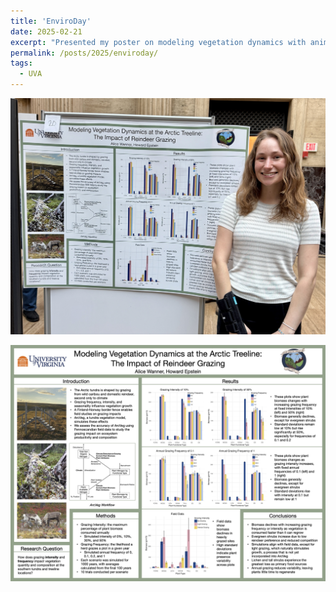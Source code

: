 ```yaml
---
title: 'EnviroDay'
date: 2025-02-21
excerpt: "Presented my poster on modeling vegetation dynamics with animal grazing at UVA's EnviroDay, where it won second place!"
permalink: /posts/2025/enviroday/
tags:
  - UVA
---
```


![image](/assets/images/page_imgs/enviroday.JPG)

![image](/assets/images/page_imgs/enviroday_poster.jpg)
